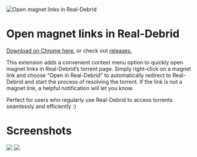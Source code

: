![Open magnet links in Real-Debrid](https://github.com/f1shpie/OMLiRD-chrome-extension/blob/chrome-extension/files/icon.svg) 
# Open magnet links in Real-Debrid
[Download on Chrome here.](https://chromewebstore.google.com/detail/Open%20magnet%20links%20in%20Real-Debrid/hllbagncpmengihmigbedbjmmjmopcom) or check out [releases.](https://github.com/f1shpie/OMLiRD-chrome-extension/releases/latest)

This extension adds a convenient context menu option to quickly open magnet links in Real-Debrid’s torrent page. Simply right-click on a magnet link and choose “Open in Real-Debrid” to automatically redirect to Real-Debrid and start the process of resolving the torrent. If the link is not a magnet link, a helpful notification will let you know.

Perfect for users who regularly use Real-Debrid to access torrents seamlessly and efficiently :)


# Screenshots
![](https://github.com/f1shpie/OMLiRD-chrome-extension/blob/chrome-extension/files/screenshot1.png?raw=true) ![](https://github.com/f1shpie/OMLiRD-chrome-extension/blob/chrome-extension/files/screenshot2.jpg?raw=true)
